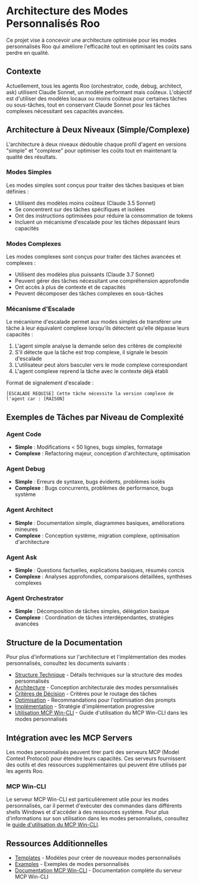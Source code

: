 # Architecture des Modes Personnalisés Roo

Ce projet vise à concevoir une architecture optimisée pour les modes personnalisés Roo qui améliore l'efficacité tout en optimisant les coûts sans perdre en qualité.

## Contexte

Actuellement, tous les agents Roo (orchestrator, code, debug, architect, ask) utilisent Claude Sonnet, un modèle performant mais coûteux. L'objectif est d'utiliser des modèles locaux ou moins coûteux pour certaines tâches ou sous-tâches, tout en conservant Claude Sonnet pour les tâches complexes nécessitant ses capacités avancées.

## Architecture à Deux Niveaux (Simple/Complexe)

L'architecture à deux niveaux dédouble chaque profil d'agent en versions "simple" et "complexe" pour optimiser les coûts tout en maintenant la qualité des résultats.

### Modes Simples

Les modes simples sont conçus pour traiter des tâches basiques et bien définies :

- Utilisent des modèles moins coûteux (Claude 3.5 Sonnet)
- Se concentrent sur des tâches spécifiques et isolées
- Ont des instructions optimisées pour réduire la consommation de tokens
- Incluent un mécanisme d'escalade pour les tâches dépassant leurs capacités

### Modes Complexes

Les modes complexes sont conçus pour traiter des tâches avancées et complexes :

- Utilisent des modèles plus puissants (Claude 3.7 Sonnet)
- Peuvent gérer des tâches nécessitant une compréhension approfondie
- Ont accès à plus de contexte et de capacités
- Peuvent décomposer des tâches complexes en sous-tâches

### Mécanisme d'Escalade

Le mécanisme d'escalade permet aux modes simples de transférer une tâche à leur équivalent complexe lorsqu'ils détectent qu'elle dépasse leurs capacités :

1. L'agent simple analyse la demande selon des critères de complexité
2. S'il détecte que la tâche est trop complexe, il signale le besoin d'escalade
3. L'utilisateur peut alors basculer vers le mode complexe correspondant
4. L'agent complexe reprend la tâche avec le contexte déjà établi

Format de signalement d'escalade :
```
[ESCALADE REQUISE] Cette tâche nécessite la version complexe de l'agent car : [RAISON]
```

## Exemples de Tâches par Niveau de Complexité

### Agent Code
- **Simple** : Modifications < 50 lignes, bugs simples, formatage
- **Complexe** : Refactoring majeur, conception d'architecture, optimisation

### Agent Debug
- **Simple** : Erreurs de syntaxe, bugs évidents, problèmes isolés
- **Complexe** : Bugs concurrents, problèmes de performance, bugs système

### Agent Architect
- **Simple** : Documentation simple, diagrammes basiques, améliorations mineures
- **Complexe** : Conception système, migration complexe, optimisation d'architecture

### Agent Ask
- **Simple** : Questions factuelles, explications basiques, résumés concis
- **Complexe** : Analyses approfondies, comparaisons détaillées, synthèses complexes

### Agent Orchestrator
- **Simple** : Décomposition de tâches simples, délégation basique
- **Complexe** : Coordination de tâches interdépendantes, stratégies avancées

## Structure de la Documentation

Pour plus d'informations sur l'architecture et l'implémentation des modes personnalisés, consultez les documents suivants :

- [Structure Technique](./docs/structure-technique/README.md) - Détails techniques sur la structure des modes personnalisés
- [Architecture](./docs/architecture/) - Conception architecturale des modes personnalisés
- [Critères de Décision](./docs/criteres-decision/) - Critères pour le routage des tâches
- [Optimisation](./docs/optimisation/) - Recommandations pour l'optimisation des prompts
- [Implémentation](./docs/implementation/) - Stratégie d'implémentation progressive
- [Utilisation MCP Win-CLI](./docs/utilisation-mcp-win-cli.md) - Guide d'utilisation du MCP Win-CLI dans les modes personnalisés

## Intégration avec les MCP Servers

Les modes personnalisés peuvent tirer parti des serveurs MCP (Model Context Protocol) pour étendre leurs capacités. Ces serveurs fournissent des outils et des ressources supplémentaires qui peuvent être utilisés par les agents Roo.

### MCP Win-CLI

Le serveur MCP Win-CLI est particulièrement utile pour les modes personnalisés, car il permet d'exécuter des commandes dans différents shells Windows et d'accéder à des ressources système. Pour plus d'informations sur son utilisation dans les modes personnalisés, consultez le [guide d'utilisation du MCP Win-CLI](./docs/utilisation-mcp-win-cli.md).

## Ressources Additionnelles

- [Templates](./templates/) - Modèles pour créer de nouveaux modes personnalisés
- [Examples](./examples/) - Exemples de modes personnalisés
- [Documentation MCP Win-CLI](../external-mcps/win-cli/) - Documentation complète du serveur MCP Win-CLI